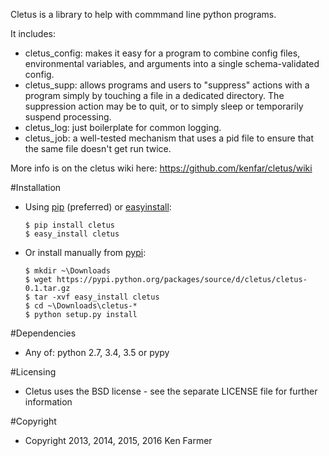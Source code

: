 Cletus is a library to help with commmand line python programs.

It includes:
   - cletus_config: makes it easy for a program to combine config files, environmental 
        variables, and arguments into a single schema-validated config.
   - cletus_supp: allows programs and users to "suppress" actions with a program simply
        by touching a file in a dedicated directory.  The suppression action may be to
        quit, or to simply sleep or temporarily suspend processing.
   - cletus_log: just boilerplate for common logging.
   - cletus_job: a well-tested mechanism that uses a pid file to ensure that the same
        file doesn't get run twice.

More info is on the cletus wiki here: 
   https://github.com/kenfar/cletus/wiki



#Installation

   * Using [pip](http://www.pip-installer.org/en/latest/) (preferred) or [easyinstall](http://peak.telecommunity.com/DevCenter/EasyInstall):

       ~~~
       $ pip install cletus
       $ easy_install cletus
       ~~~

   * Or install manually from [pypi](https://pypi.python.org/pypi/cletus):

       ~~~
       $ mkdir ~\Downloads
       $ wget https://pypi.python.org/packages/source/d/cletus/cletus-0.1.tar.gz
       $ tar -xvf easy_install cletus
       $ cd ~\Downloads\cletus-*
       $ python setup.py install
       ~~~
      

#Dependencies

   * Any of: python 2.7, 3.4, 3.5 or pypy



#Licensing

   * Cletus uses the BSD license - see the separate LICENSE file for further 
     information


#Copyright

   * Copyright 2013, 2014, 2015, 2016 Ken Farmer


